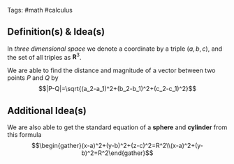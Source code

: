 Tags: #math #calculus 
## Definition(s) & Idea(s)
In *three dimensional space* we denote a coordinate by a triple $(a,b,c)$, and the set of all triples as $\textbf{R}^3$.

We are able to find the distance and magnitude of a vector between two points $P$ and $Q$ by $$|P-Q|=\sqrt{(a_2-a_1)^2+(b_2-b_1)^2+(c_2-c_1)^2}$$
## Additional Idea(s)
We are also able to get the standard equation of a **sphere** and **cylinder**  from this formula $$\begin{gather}(x-a)^2+(y-b)^2+(z-c)^2=R^2\\(x-a)^2+(y-b)^2=R^2\end{gather}$$

